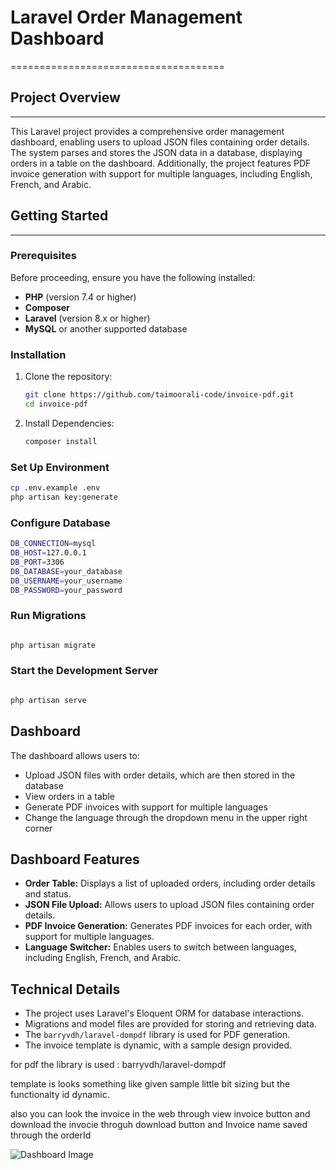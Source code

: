 # Laravel Order Management Dashboard
=====================================

## Project Overview
-------------------

This Laravel project provides a comprehensive order management dashboard, enabling users to upload JSON files containing order details. The system parses and stores the JSON data in a database, displaying orders in a table on the dashboard. Additionally, the project features PDF invoice generation with support for multiple languages, including English, French, and Arabic.

## Getting Started
-------------------

### Prerequisites

Before proceeding, ensure you have the following installed:

* **PHP** (version 7.4 or higher)
* **Composer**
* **Laravel** (version 8.x or higher)
* **MySQL** or another supported database

### Installation

1. Clone the repository:
    ```bash
    git clone https://github.com/taimoorali-code/invoice-pdf.git
    cd invoice-pdf
    ```

2. Install Dependencies:
    ```bash
    composer install
    ```

### Set Up Environment
```bash
cp .env.example .env
php artisan key:generate
```

### Configure Database
```bash
DB_CONNECTION=mysql
DB_HOST=127.0.0.1
DB_PORT=3306
DB_DATABASE=your_database
DB_USERNAME=your_username
DB_PASSWORD=your_password
```

### Run Migrations
```bash

php artisan migrate
```
### Start the Development Server
```bash

php artisan serve
```
## Dashboard

The dashboard allows users to:
- Upload JSON files with order details, which are then stored in the database
- View orders in a table
- Generate PDF invoices with support for multiple languages
- Change the language through the dropdown menu in the upper right corner

## Dashboard Features
- **Order Table:** Displays a list of uploaded orders, including order details and status.
- **JSON File Upload:** Allows users to upload JSON files containing order details.
- **PDF Invoice Generation:** Generates PDF invoices for each order, with support for multiple languages.
- **Language Switcher:** Enables users to switch between languages, including English, French, and Arabic.

## Technical Details
- The project uses Laravel's Eloquent ORM for database interactions.
- Migrations and model files are provided for storing and retrieving data.
- The `barryvdh/laravel-dompdf` library is used for PDF generation.
- The invoice template is dynamic, with a sample design provided.


 for pdf the library is used : barryvdh/laravel-dompdf

 template is looks something like given sample little bit sizing but the functionalty id dynamic. 

 also you can look the invoice in the web through view invoice button and download the invocie throguh download button and Invoice name saved through  the orderId 

![Dashboard Image](/images/dashboard.png)

